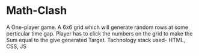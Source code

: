 # Math-Clash

A One-player game.
A 6x6 grid which will generate random rows at some perticular time gap.
Player has to click the numbers on the grid to make the Sum equal to the give generated Target.
Tachnology stack used- HTML, CSS, JS
